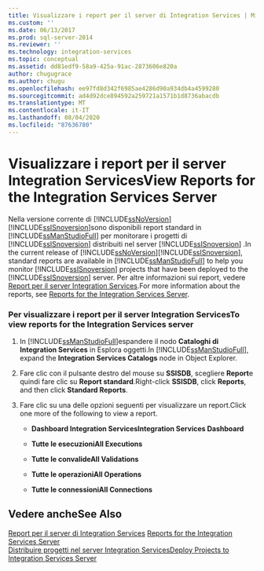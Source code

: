 ```yaml
---
title: Visualizzare i report per il server di Integration Services | Microsoft Docs
ms.custom: ''
ms.date: 06/13/2017
ms.prod: sql-server-2014
ms.reviewer: ''
ms.technology: integration-services
ms.topic: conceptual
ms.assetid: dd81edf9-58a9-425a-91ac-2873606e820a
author: chugugrace
ms.author: chugu
ms.openlocfilehash: ee97fd8d342f6985ae4286d90a934db4a4599280
ms.sourcegitcommit: ad4d92dce894592a259721a1571b1d8736abacdb
ms.translationtype: MT
ms.contentlocale: it-IT
ms.lasthandoff: 08/04/2020
ms.locfileid: "87636780"
---
```

# <a name="view-reports-for-the-integration-services-server"></a><span data-ttu-id="cf14d-102">Visualizzare i report per il server Integration Services</span><span class="sxs-lookup"><span data-stu-id="cf14d-102">View Reports for the Integration Services Server</span></span>
  <span data-ttu-id="cf14d-103">Nella versione corrente di [!INCLUDE[ssNoVersion](../includes/ssnoversion-md.md)][!INCLUDE[ssISnoversion](../includes/ssisnoversion-md.md)]sono disponibili report standard in [!INCLUDE[ssManStudioFull](../includes/ssmanstudiofull-md.md)] per monitorare i progetti di [!INCLUDE[ssISnoversion](../includes/ssisnoversion-md.md)] distribuiti nel server [!INCLUDE[ssISnoversion](../includes/ssisnoversion-md.md)] .</span><span class="sxs-lookup"><span data-stu-id="cf14d-103">In the current release of [!INCLUDE[ssNoVersion](../includes/ssnoversion-md.md)][!INCLUDE[ssISnoversion](../includes/ssisnoversion-md.md)], standard reports are available in [!INCLUDE[ssManStudioFull](../includes/ssmanstudiofull-md.md)] to help you monitor [!INCLUDE[ssISnoversion](../includes/ssisnoversion-md.md)] projects that have been deployed to the [!INCLUDE[ssISnoversion](../includes/ssisnoversion-md.md)] server.</span></span>  <span data-ttu-id="cf14d-104">Per altre informazioni sui report, vedere [Report per il server Integration Services](../../2014/integration-services/reports-for-the-integration-services-server.md).</span><span class="sxs-lookup"><span data-stu-id="cf14d-104">For more information about the reports, see [Reports for the Integration Services Server](../../2014/integration-services/reports-for-the-integration-services-server.md).</span></span>  
  
### <a name="to-view-reports-for-the-integration-services-server"></a><span data-ttu-id="cf14d-105">Per visualizzare i report per il server Integration Services</span><span class="sxs-lookup"><span data-stu-id="cf14d-105">To view reports for the Integration Services server</span></span>  
  
1.  <span data-ttu-id="cf14d-106">In [!INCLUDE[ssManStudioFull](../includes/ssmanstudiofull-md.md)]espandere il nodo **Cataloghi di Integration Services** in Esplora oggetti.</span><span class="sxs-lookup"><span data-stu-id="cf14d-106">In [!INCLUDE[ssManStudioFull](../includes/ssmanstudiofull-md.md)], expand the **Integration Services Catalogs** node in Object Explorer.</span></span>  
  
2.  <span data-ttu-id="cf14d-107">Fare clic con il pulsante destro del mouse su **SSISDB**, scegliere **Report**e quindi fare clic su **Report standard**.</span><span class="sxs-lookup"><span data-stu-id="cf14d-107">Right-click **SSISDB**, click **Reports**, and then click **Standard Reports**.</span></span>  
  
3.  <span data-ttu-id="cf14d-108">Fare clic su una delle opzioni seguenti per visualizzare un report.</span><span class="sxs-lookup"><span data-stu-id="cf14d-108">Click one more of the following to view a report.</span></span>  
  
    -   <span data-ttu-id="cf14d-109">**Dashboard Integration Services**</span><span class="sxs-lookup"><span data-stu-id="cf14d-109">**Integration Services Dashboard**</span></span>  
  
    -   <span data-ttu-id="cf14d-110">**Tutte le esecuzioni**</span><span class="sxs-lookup"><span data-stu-id="cf14d-110">**All Executions**</span></span>  
  
    -   <span data-ttu-id="cf14d-111">**Tutte le convalide**</span><span class="sxs-lookup"><span data-stu-id="cf14d-111">**All Validations**</span></span>  
  
    -   <span data-ttu-id="cf14d-112">**Tutte le operazioni**</span><span class="sxs-lookup"><span data-stu-id="cf14d-112">**All Operations**</span></span>  
  
    -   <span data-ttu-id="cf14d-113">**Tutte le connessioni**</span><span class="sxs-lookup"><span data-stu-id="cf14d-113">**All Connections**</span></span>  
  
## <a name="see-also"></a><span data-ttu-id="cf14d-114">Vedere anche</span><span class="sxs-lookup"><span data-stu-id="cf14d-114">See Also</span></span>  
 <span data-ttu-id="cf14d-115">[Report per il server di Integration Services](../../2014/integration-services/reports-for-the-integration-services-server.md) </span><span class="sxs-lookup"><span data-stu-id="cf14d-115">[Reports for the Integration Services Server](../../2014/integration-services/reports-for-the-integration-services-server.md) </span></span>  
 [<span data-ttu-id="cf14d-116">Distribuire progetti nel server Integration Services</span><span class="sxs-lookup"><span data-stu-id="cf14d-116">Deploy Projects to Integration Services Server</span></span>](../../2014/integration-services/deploy-projects-to-integration-services-server.md)  
  
  

